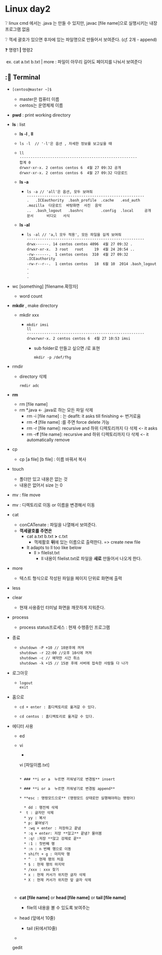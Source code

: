 # Linux day2

:grey_question: linux cmd 에서는 .java 는 만들 수 있지만, javac [file name]으로 실행시키는 내장 프로그램 없음

:grey_question: 꺽세 괄호가 있으면 후자에 있는 파일명으로 만들어서 보여준다. (*cf.* 2개 - append)

:question: 명령1 **|** 명령2

​	ex. cat a.txt b.txt | more : 파일이 아무리 길어도 페이지를 나눠서 보여준다


## ::bookmark_tabs:  Terminal

* ```
  [centos@master ~]$ 
  ```

  * master은 컴퓨터 이름
  * centos는 운영체제 이름

  

* **pwd** : print working directory



* **ls** : list

  *  **ls -l** , **ll**

    * ```
      ls -l  // '-l'은 옵션 , 자세한 정보를 보고싶을 때
      ```

    * ```
      ll
      ------------------------------------------------------
      합계 0
      drwxr-xr-x. 2 centos centos 6  4월 27 09:32 공개
      drwxr-xr-x. 2 centos centos 6  4월 27 09:32 다운로드
      ```

  * **ls -a**

    * ```
      ls -a // 'all'은 옵션, 모두 보여줘
      ------------------------------------------------------
      .   .ICEauthority  .bash_profile  .cache   .esd_auth  .mozilla  다운로드  바탕화면  사진  음악
      ..  .bash_logout   .bashrc        .config  .local     공개      문서      비디오   서식
      ```

  * **ls -al**

    * ```
      ls -al // 'a,l 모두 적용', 모든 파일을 길게 보여줘
      ------------------------------------------------------
      drwx------. 14 centos centos 4096  4월 27 09:32 .
      drwxr-xr-x.  3 root   root     19  4월 24 20:54 ..
      -rw-------.  1 centos centos  310  4월 27 09:32 .ICEauthority
      -rw-r--r--.  1 centos centos   18  6월 10  2014 .bash_logout
      .
      .
      .
      ```




* wc  [something] [filename.확장자]

  * word count 

  

* **mkdir** , make directory

  * mkdir xxx

    * ```
      mkdir imsi
      ll
      ------------------------------------------------------
      drwxrwxr-x. 2 centos centos 6  4월 27 10:53 imsi
      ```
      
      * sub folder로 만들고 싶으면 /로 표현
      
        ```
        mkdir -p /def/fhg
        ```
  
* rmdir

  * directory 삭제

    ```
    rmdir adc
    ```

    

* **rm**

  * rm [file name]
  * rm *.java <- .java로 하는 모든 파일 삭제 
    * rm -i [file name] : 는 deaflt:  it asks till finishing <- 번거로움
    * rm **-f** [file name] :를 주면  force delete 가능  
    * rm -r [file name]: recursive and 하위 디렉토리까지 다 삭제 <- it asks
    * rm -r**f** [file name]: recursive and 하위 디렉토리까지 다 삭제 <- it automatically remove

* cp

  *  cp  [a file] [b file] : 이름 바꿔서 복사 

    

* touch

  * 폴더만 있고 내용은 없는 것 
  * 내용은 없어서  size 는 0

  

*  mv : file move

  * mv : 디렉토리로 이동 or 이름을 변경해서 이동 

  

* cat

  * conCATenate : 파일을 나열해서 보여준다.
  * **꺽세괄호를 주면은**
    * cat a.txt b.txt **>** c.txt
      * 꺽제활호 **뒤**에 있는 이름으로 출력한다. => create new file
    * It adapts to ll too like below
      * ll > filelist.txt 
        * ll 내용이 filelist.txt로 파일을 **새로** 만들어서 나오게 한다.

* more

  * 텍스트 형식으로 작성된 파일을 페이지 단위로 화면에 출력



* less



* clear 
  *  현재 사용중인 터미널 화면을 깨끗하게 지워준다.

* process
  * process status프로세스 : 현재 수행중인 프로그램

* 종료

  * ```
    shutdown -P +10 // 10분후에 꺼져
    shutdown -r 22:00 //오후 10시에 꺼져
    shutdown -c // 예약한 시간 취소
    shutdown -k +15 // 15분 후에 서버에 접속한 사람들 다 나가
    ```

    

* 로그아웃

  * ```
    logout
    exit
    ```



* 홈으로

  * ```
    cd + enter : 홈디렉토리로 옮겨갈 수 있다.
    ```

  * ```
    cd centos : 홈디렉토리로 옮겨갈 수 있다.
    ```

    

* 에디터 사용

  * ed
    
  * vi

    * ```
    vi [파일이름.txt]
      ```
  
      * ### **i or a  누르면 끼워넣기로 변경됨** insert

      * ### **i or a  누르면 끼워넣기로 변경됨 append**

      * **esc : 명령모드으로** (명령모드 상태로만 실행해야하는 명령어)

        * dd : 행전체 삭제
      *  t : 글자만 삭제
        * yy : 복사
        * p: 붙여넣기
        * :wq + enter : 저장하고 끝냄
        * :q + enter: 저장 **않고** 끝냄? 물어봄
        * :q! :저장 **않고 강제로 끝**
        * :1 : 첫번째 행
        * :n : n 번째 행으로 이동 
        * shift + g : 마지막 행 
        * ^  : 현재 행의 처음
        * $ : 현재 행의 마지막
        * /xxx : xxx 찾기
        * x : 현재 커서가 위치한 글자 삭제
        * X : 현재 커서가 위치한 앞 글자 삭제
  
        

  * **cat [file name]** or **head [file name]** or **tail [file name]**

    * file의 내용을 볼 수 있도록 보여주는 
  * head (앞에서 10줄)
    * tail (뒤에서10줄)
  
  * ```
  gedit
    ```
  
    